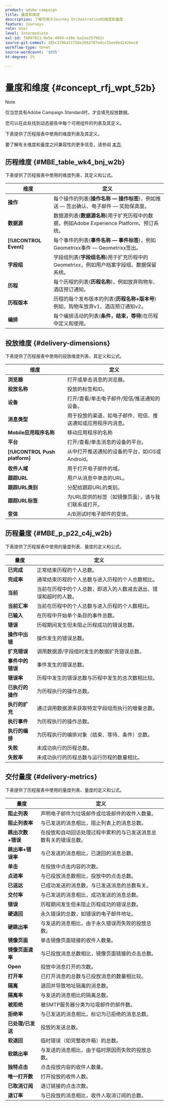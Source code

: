 ```yaml
---
product: adobe campaign
title: 量度和维度
description: 了解可用于Journey Orchestration的维度和量度
feature: Journeys
role: User
level: Intermediate
exl-id: f6897011-0a5e-4094-a18e-ba2aa25f902c
source-git-commit: 185c2296a51f58e2092787edcc35ee9e4242bec8
workflow-type: tm+mt
source-wordcount: '1035'
ht-degree: 2%

---
```


# 量度和维度 {#concept_rfj_wpt_52b}

>[!NOTE]
>
>仅当您具有Adobe Campaign Standard时，才会填充投放数据。

您可以在此处找到动态报告中每个可用组件的列表及其定义。

下表提供了历程报表中使用的维度列表及其定义。

要了解有关维度和量度之间兼容性的更多信息，请参阅 [本页](../assets/do-not-localize/dynamic_report_compatibility_journey.pdf).

## 历程维度 {#MBE_table_wk4_bnj_w2b}

下表提供了历程报表中使用的维度列表、其定义和公式。

| 维度 | 定义 |
|--- |--- |
| **操作** | 每个操作的列表(**操作名称 — 操作标签**)，例如推送 — 签出确认、电子邮件 — 奖励保真度。 |
| **数据源** | 数据源列表(**数据源名称**)用于扩充历程中的数据，例如Adobe Experience Platform、预订系统。 |
| **[!UICONTROL Event]** | 每个事件的列表(**事件名称 — 事件标签**)，例如Geometrixx事件 — Geometrixx签出。 |
| **字段组** | 字段组列表(**字段组名称**)用于扩充历程中的Geometrixx，例如用户档案字段组、数据保留系统。 |
| **历程** | 每个历程的列表(**历程名称**)，例如放弃购物车、酒店预订通知。 |
| **历程版本** | 历程的每个发布版本的列表(**历程名称+版本号**)例如，购物车放弃v1、酒店预订通知v2。 |
| **编排** | 每个编排活动的列表(**条件，结束，等待**)在历程中定义和使用。 |

## 投放维度 {#delivery-dimensions}

下表提供了历程报表中使用的投放维度列表、其定义和公式。

| 维度 | 定义 |
|--- |--- |
| **浏览器** | 打开或单击消息的浏览器。 |
| **投放名称** | 投放的标签和ID。 |
| **设备** | 打开/查看/单击电子邮件/短信/推送通知的设备。 |
| **消息类型** | 用于投放的渠道，如电子邮件、短信、推送通知或应用程序内消息。 |
| **Mobile应用程序名称** | 移动应用程序的名称 |
| **平台** | 打开/查看/单击消息的设备的平台。 |
| **[!UICONTROL Push platform]** | 从中打开推送通知的设备的平台，如iOS或Android。 |
| **收件人域** | 用于打开电子邮件的域。 |
| **跟踪URL** | 用户从消息中单击的URL。 |
| **跟踪URL类别** | 分配给跟踪URL的类别。 |
| **跟踪URL标签** | 为URL提供的标签（如镜像页面），请与我们联系或打开。 |
| **变体** | A/B测试时电子邮件的变体。 |

## 历程量度 {#MBE_p_p22_c4j_w2b}

下表提供了历程报表中使用的量度列表、量度的定义和公式。

| 量度 | 定义 |
|--- |---|
| **已完成** | 正常结束历程的个人总数。 |
| **完成率** | 通常结束历程的个人总数与进入历程的个人总数相比。 |
| **当前** | 当前在历程中的个人总数，即进入的人数减去退出、错误和超时的人数。 |
| **当前汇率** | 当前在历程中的个人总数与进入历程的个人数相比。 |
| **已输入** | 在历程中开始单个条目的事件总数。 |
| **错误** | 历程期间发生但未阻止历程成功的错误总数。 |
| **操作中出错** | 操作发生的错误总数。 |
| **扩充错误** | 调用数据源/字段组时发生的数据扩充错误总数。 |
| **事件中的错误** | 事件发生的错误总数。 |
| **错误率** | 历程中发生的错误总数与历程中发生的总次数相比较。 |
| **已执行的操作** | 为历程执行的操作总数。 |
| **执行的扩充** | 通过调用数据源来获取特定字段组而执行的增量总数。 |
| **执行事件** | 为历程执行的操作总数。 |
| **执行的编排** | 为历程执行的编排对象（结束、等待、条件）总数。 |
| **失败** | 未成功执行的历程总数。 |
| **失败率** | 未成功执行的历程总数与运行历程的数量相比。 |

## 交付量度 {#delivery-metrics}

下表提供了历程报表中使用的量度列表、量度的定义和公式。

| 量度 | 定义 |
|--- |--- |
| **阻止列表** | 声明电子邮件为垃圾邮件或垃圾邮件的收件人数量。 |
| **阻止列表率** | 与已发送的消息相比，阻止列表上的消息总数。 |
| **跳出次数+错误** | 在投放和自动回访处理过程中累积的与已发送消息总数有关的错误总数。 |
| **跳出率+错误率** | 与已发送的消息相比，已退回的消息总数。 |
| **单击** | 在投放中点击内容的次数。 |
| **点进率** | 与已投放消息数相比，投放中的点击总数。 |
| **已送达** | 已成功发送的消息数，与已发送消息的总数有关。 |
| **交付率** | 与已发送的消息相比，成功发送的消息总数。 |
| **错误** | 历程期间发生但未阻止历程成功的错误总数。 |
| **硬退回** | 永久错误的总数，如错误的电子邮件地址。 |
| **硬跳出率** | 与发送的消息相比，由于永久错误而失败的投放总数。 |
| **镜像页面** | 单击镜像页面链接的收件人数量。 |
| **镜像页面速率** | 与已投放消息总数相比，镜像页面链接的点击总数。 |
| **Open** | 投放中消息打开的次数。 |
| **打开率** | 已打开消息的总数与已投放消息的数量相比较。 |
| **隔离** | 退回并导致地址隔离的消息数。 |
| **隔离率** | 与发送的消息相比的隔离总数。 |
| **被拒绝** | 被SMTP服务器分类为垃圾邮件的邮件数。 |
| **拒绝率** | 与已发送的消息相比，标记为已拒绝的消息总数。 |
| **已处理/已发送** | 投放的发送总数。 |
| **软退回** | 临时错误（如完整收件箱）的总数。 |
| **软跳出率** | 与发送的消息相比，由于临时原因而失败的投放总数。 |
| **独特点击** | 点击投放内容的收件人数量。 |
| **唯一打开数** | 打开投放的收件人数。 |
| **已取消订阅** | 退订链接的点击次数。 |
| **退订率** | 与已投放的消息相比，收件人取消订阅的总数。 |
